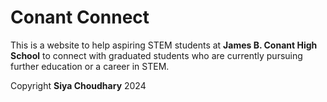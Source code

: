 # Conant Connect
This is a website to help aspiring STEM students at **James B. Conant High School** to connect with graduated students who are currently pursuing further education or a career in STEM.

Copyright **Siya Choudhary** 2024
